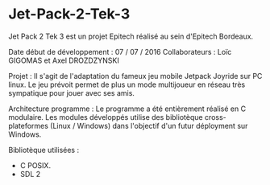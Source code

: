 # Jet-Pack-2-Tek-3
Jet Pack 2 Tek 3 est un projet Epitech réalisé au sein d'Epitech Bordeaux.

Date début de développement : 07 / 07 / 2016
Collaborateurs : Loïc GIGOMAS et Axel DROZDZYNSKI

Projet :
Il s'agit de l'adaptation du fameux jeu mobile Jetpack Joyride sur PC linux.
Le jeu prévoit permet de plus un mode multijoueur en réseau très sympatique pour jouer avec ses amis.
       
Architecture programme :
Le programme a été entièrement réalisé en C modulaire.
Les modules développés utilise des bibliotèque cross-plateformes (Linux / Windows) dans l'objectif
d'un futur déployment sur Windows.

Bibliotèque utilisées :
  - C POSIX.
  - SDL 2
  
  
